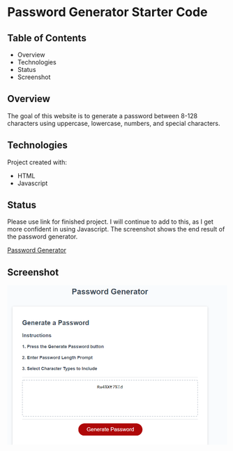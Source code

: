 # Password Generator Starter Code


## Table of Contents
* Overview
* Technologies
* Status
* Screenshot

## Overview
The goal of this website is to generate a password between 8-128 characters using uppercase, lowercase, numbers, and special characters.

## Technologies
Project created with:
* HTML
* Javascript

## Status
Please use link for finished project. I will continue to add to this, as I get more confident in using Javascript. The screenshot shows the end result of the password generator.

[Password Generator](https://achung92.github.io/password-generator/)

## Screenshot

![screenshot](develop/images/password-demo.PNG)
